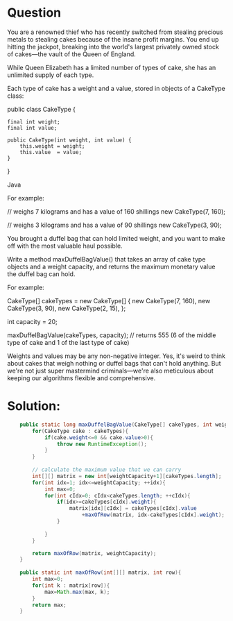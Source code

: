 # Question
 You are a renowned thief who has recently switched from stealing precious metals to stealing cakes because of the insane profit margins. You end up hitting the jackpot, breaking into the world's largest privately owned stock of cakes—the vault of the Queen of England.

While Queen Elizabeth has a limited number of types of cake, she has an unlimited supply of each type.

Each type of cake has a weight and a value, stored in objects of a CakeType class:

  public class CakeType {

    final int weight;
    final int value;

    public CakeType(int weight, int value) {
        this.weight = weight;
        this.value  = value;
    }
}

Java

For example:

  // weighs 7 kilograms and has a value of 160 shillings
new CakeType(7, 160);

// weighs 3 kilograms and has a value of 90 shillings
new CakeType(3, 90);

You brought a duffel bag that can hold limited weight, and you want to make off with the most valuable haul possible.

Write a method maxDuffelBagValue() that takes an array of cake type objects and a weight capacity, and returns the maximum monetary value the duffel bag can hold.

For example:

  CakeType[] cakeTypes = new CakeType[] {
    new CakeType(7, 160),
    new CakeType(3, 90),
    new CakeType(2, 15),
};

int capacity = 20;

maxDuffelBagValue(cakeTypes, capacity);
// returns 555 (6 of the middle type of cake and 1 of the last type of cake)

Weights and values may be any non-negative integer. Yes, it's weird to think about cakes that weigh nothing or duffel bags that can't hold anything. But we're not just super mastermind criminals—we're also meticulous about keeping our algorithms flexible and comprehensive. 

# Solution:
```java
    public static long maxDuffelBagValue(CakeType[] cakeTypes, int weightCapacity) {
        for(CakeType cake : cakeTypes){
            if(cake.weight<=0 && cake.value>0){
                throw new RuntimeException();
            }
        }
        
        // calculate the maximum value that we can carry
        int[][] matrix = new int[weightCapacity+1][cakeTypes.length];
        for(int idx=1; idx<=weightCapacity; ++idx){
            int max=0;
            for(int cIdx=0; cIdx<cakeTypes.length; ++cIdx){
                if(idx>=cakeTypes[cIdx].weight){
                    matrix[idx][cIdx] = cakeTypes[cIdx].value
                        +maxOfRow(matrix, idx-cakeTypes[cIdx].weight);
                }
                
            }
        }

        return maxOfRow(matrix, weightCapacity);
    }
    
    public static int maxOfRow(int[][] matrix, int row){
        int max=0;
        for(int k : matrix[row]){
            max=Math.max(max, k);
        }
        return max;
    }
```
